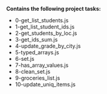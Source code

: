 __Contains the following project tasks:__  
* 0-get_list_students.js  
* 1-get_list_student_ids.js  
* 2-get_students_by_loc.js  
* 3-get_ids_sum.js  
* 4-update_grade_by_city.js  
* 5-typed_arrays.js  
* 6-set.js  
* 7-has_array_values.js  
* 8-clean_set.js  
* 9-groceries_list.js  
* 10-update_uniq_items.js